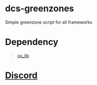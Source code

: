 # dcs-greenzones

Simple greenzone script for all frameworks

# Dependency
> [ox_lib](https://github.com/overextended/ox_lib)

# [Discord](https://discord.gg/FPks2HQV7A) 
